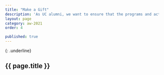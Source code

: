 ```yaml
---
title: "Make a Gift"
description: 'As UC alumni, we want to ensure that the programs and activities that make the UC Santa Cruz experience so unique have the resources they need to remain resilient. We know the experience that each of us had on campus made a profound impact on our lives. Join thousands of dedicated alumni like you by making a donation to UC Santa Cruz, ensuring our future alumni have the support they need to thrive.'
layout: page
category: aw-2021
order: 4

published: true
---
```

{: .underline}
## {{ page.title }}
